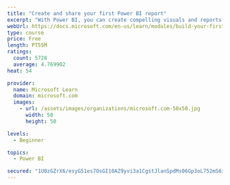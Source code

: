 ```yaml
---
title: "Create and share your first Power BI report"
excerpt: "With Power BI, you can create compelling visuals and reports. In this module, you learn how to use Power BI Desktop to connect to data, build visuals, and create a report that you can share with others in your organization. You then learn how to publish the report to the Power BI service, so that others can see your insights and benefit from your work."
webUrl: https://docs.microsoft.com/en-us/learn/modules/build-your-first-power-bi-report/
type: course
price: Free
length: PT55M
ratings:
  count: 5728
  average: 4.769902
heat: 54

provider:
  name: Microsoft Learn
  domain: microsoft.com
  images:
    - url: /assets/images/organizations/microsoft.com-50x50.jpg
      width: 50
      height: 50

levels:
  - Beginner

topics:
  - Power BI

secured: "1U0zGZrX6/esyG51es7OsGI10AZ9yvi3a1CgstJlanSpdMs06Gp3oL752mS6ix5QlVNhjFqIx50zHV1bpDrucOQlAQPJp9kEHPeOn/szruRURTGmzxY1MYSd/DyGApA8AQPKM7vpOI7Y89qYWmfG3QKZ3x9PCESyym2hEHzU1xRejJjDsdzlXG+cnO+Q5fMIt9NO0QHU3glHvSeN/uABaOfM0j7VlhqspNie/EbVxj0zDCXy1rFhW9nnC6F32ctsQIugAYbvpmrrWmT8NpFBnBVa/feYb4Ev6VBVd3xDJ03P/B/SM56Hj4fwWwjFbhwzVN/GYTI/HzbGcnEBY4cER/jjuR4y4vNvITRR+Xb9b5SXCbpnPOMbckmTv7rABS5Es84jXe3ERPaNJzgUNeZhnT/JouP9vLFwfOyfd0eGEfA=;N6nOqFJnrk9CindYoUm5lA=="
---
```


